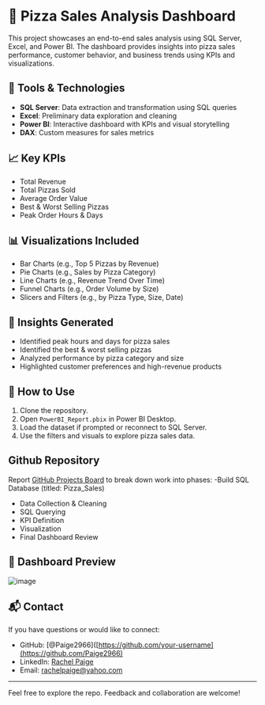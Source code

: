 # 🍕 Pizza Sales Analysis Dashboard

This project showcases an end-to-end sales analysis using SQL Server, Excel, and Power BI. The dashboard provides insights into pizza sales performance, customer behavior, and business trends using KPIs and visualizations.

## 🔧 Tools & Technologies

- **SQL Server**: Data extraction and transformation using SQL queries
- **Excel**: Preliminary data exploration and cleaning
- **Power BI**: Interactive dashboard with KPIs and visual storytelling
- **DAX**: Custom measures for sales metrics

## 📈 Key KPIs

- Total Revenue
- Total Pizzas Sold
- Average Order Value
- Best & Worst Selling Pizzas
- Peak Order Hours & Days

## 📊 Visualizations Included

- Bar Charts (e.g., Top 5 Pizzas by Revenue)
- Pie Charts (e.g., Sales by Pizza Category)
- Line Charts (e.g., Revenue Trend Over Time)
- Funnel Charts (e.g., Order Volume by Size)
- Slicers and Filters (e.g., by Pizza Type, Size, Date)

## 🧠 Insights Generated

- Identified peak hours and days for pizza sales
- Identified the best & worst selling pizzas
- Analyzed performance by pizza category and size
- Highlighted customer preferences and high-revenue products

## 🚀 How to Use

1. Clone the repository.
2. Open `PowerBI_Report.pbix` in Power BI Desktop.
3. Load the dataset if prompted or reconnect to SQL Server.
4. Use the filters and visuals to explore pizza sales data.

## Github Repository

Report [GitHub Projects Board](https://github.com/Paige2966/Pizza-Sales-Analysis/edit/main/README.md) to break down work into phases:
-Build SQL Database (titled: Pizza_Sales)
- Data Collection & Cleaning
- SQL Querying
- KPI Definition
- Visualization
- Final Dashboard Review

## 📸 Dashboard Preview

![image](https://github.com/user-attachments/assets/cd0f2487-e311-4f88-9149-d0aac5774261)

## 📬 Contact

If you have questions or would like to connect:

- GitHub: [@Paige2966]([https://github.com/your-username](https://github.com/Paige2966)
- LinkedIn: [Rachel Paige](https://www.linkedin.com/in/rachel-p-339803204)
- Email: rachelpaige@yahoo.com

---

Feel free to explore the repo. Feedback and collaboration are welcome!
